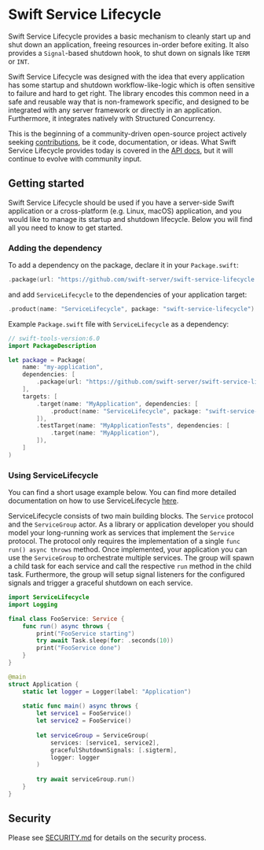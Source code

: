 # Swift Service Lifecycle

Swift Service Lifecycle provides a basic mechanism to cleanly start up and shut down an application, freeing resources in-order before exiting.
It also provides a `Signal`-based shutdown hook, to shut down on signals like `TERM` or `INT`.

Swift Service Lifecycle was designed with the idea that every application has some startup and shutdown workflow-like-logic which is often sensitive to failure and hard to get right.
The library encodes this common need in a safe and reusable way that is non-framework specific, and designed to be integrated with any server framework or directly in an application. Furthermore, it integrates natively with Structured Concurrency.

This is the beginning of a community-driven open-source project actively seeking [contributions](CONTRIBUTING.md), be it code, documentation, or ideas. What Swift Service Lifecycle provides today is covered in the [API docs](https://swiftpackageindex.com/swift-server/swift-service-lifecycle/main/documentation/servicelifecycle), but it will continue to evolve with community input.

## Getting started

Swift Service Lifecycle should be used if you have a server-side Swift application or a cross-platform (e.g. Linux, macOS) application, and you would like to manage its startup and shutdown lifecycle. Below you will find all you need to know to get started.

### Adding the dependency

To add a dependency on the package, declare it in your `Package.swift`:

```swift
.package(url: "https://github.com/swift-server/swift-service-lifecycle.git", from: "2.0.0"),
```

and add `ServiceLifecycle` to the dependencies of your application target:

```swift
.product(name: "ServiceLifecycle", package: "swift-service-lifecycle")
```

Example `Package.swift` file with `ServiceLifecycle` as a dependency:

```swift
// swift-tools-version:6.0
import PackageDescription

let package = Package(
    name: "my-application",
    dependencies: [
        .package(url: "https://github.com/swift-server/swift-service-lifecycle.git", from: "2.3.0"),
    ],
    targets: [
        .target(name: "MyApplication", dependencies: [
            .product(name: "ServiceLifecycle", package: "swift-service-lifecycle")
        ]),
        .testTarget(name: "MyApplicationTests", dependencies: [
            .target(name: "MyApplication"),
        ]),
    ]
)
```

###  Using ServiceLifecycle

You can find a short usage example below. You can find more detailed
documentation on how to use ServiceLifecycle
[here](https://swiftpackageindex.com/swift-server/swift-service-lifecycle/main/documentation/servicelifecycle).

ServiceLifecycle consists of two main building blocks. The `Service` protocol and the `ServiceGroup`
actor. As a library or application developer you should model your long-running work as services
that implement the `Service` protocol. The protocol only requires the implementation of a single
`func run() async throws` method. Once implemented, your application you can use the `ServiceGroup`
to orchestrate multiple services. The group will spawn a child task for each service and call the
respective `run` method in the child task. Furthermore, the group will setup signal listeners for
the configured signals and trigger a graceful shutdown on each service.

```swift
import ServiceLifecycle
import Logging

final class FooService: Service {
    func run() async throws {
        print("FooService starting")
        try await Task.sleep(for: .seconds(10))
        print("FooService done")
    }
}

@main
struct Application {
    static let logger = Logger(label: "Application")
    
    static func main() async throws {
        let service1 = FooService()
        let service2 = FooService()
        
        let serviceGroup = ServiceGroup(
            services: [service1, service2],
            gracefulShutdownSignals: [.sigterm],
            logger: logger
        )
        
        try await serviceGroup.run()
    }
}
```

## Security

Please see [SECURITY.md](SECURITY.md) for details on the security process.
